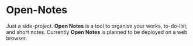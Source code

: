 # Open-Notes
Just a side-project. <b>Open Notes</b> is a tool to organise your works, to-do-list, and short notes. Currently <b>Open Notes</b> is planned to be deployed on a web browser.
